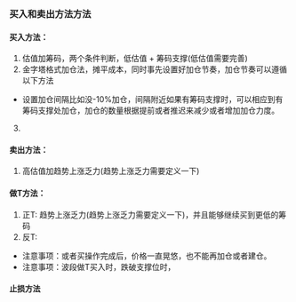 
### 买入和卖出方法方法
#### 买入方法：
1. 估值加筹码，两个条件判断，低估值 + 筹码支撑(低估值需要完善)
2. 金字塔格式加仓法，摊平成本，同时事先设置好加仓节奏，加仓节奏可以遵循以下方法
  - 设置加仓间隔比如没-10%加仓，间隔附近如果有筹码支撑时，可以相应到有筹码支撑处加仓，加仓的数量根据提前或者推迟来减少或者增加加仓力度。
3. 
#### 卖出方法：
1. 高估值加趋势上涨乏力(趋势上涨乏力需要定义一下)


#### 做T方法：
1. 正T: 趋势上涨乏力(趋势上涨乏力需要定义一下)，并且能够继续买到更低的筹码
2. 反T: 
- 注意事项：或者买操作完成后，价格一直晃悠，也不能再加仓或者建仓。
- 注意事项：波段做T买入时，跌破支撑位时，
#### 止损方法

